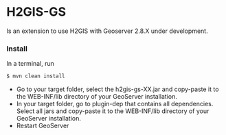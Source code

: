 # H2GIS-GS

Is an extension to use H2GIS with Geoserver 2.8.X under development.

 
### Install

In a terminal, run

```bash
$ mvn clean install
```

* Go to your target folder, select the h2gis-gs-XX.jar and copy-paste it to the WEB-INF/lib directory of your GeoServer installation.
* In your target folder, go to plugin-dep that contains all dependencies. Select all jars and copy-paste it to the WEB-INF/lib directory of your GeoServer installation.
* Restart GeoServer


